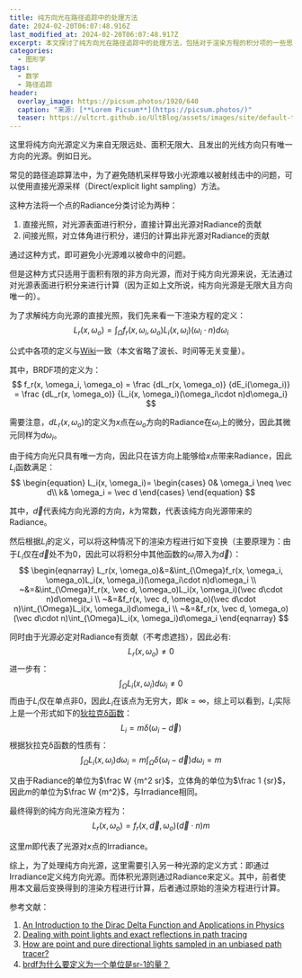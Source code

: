 ```yaml
---
title: 纯方向光在路径追踪中的处理方法
date: 2024-02-20T06:07:48.916Z
last_modified_at: 2024-02-20T06:07:48.917Z
excerpt: 本文探讨了纯方向光在路径追踪中的处理方法，包括对于渲染方程的积分项的一些思考
categories:
  - 图形学
tags:
  - 数学
  - 路径追踪
header:
  overlay_image: https://picsum.photos/1920/640
  caption: "来源: [**Lorem Picsum**](https://picsum.photos/)"
  teaser: https://ultcrt.github.io/UltBlog/assets/images/site/default-teaser.png
---
```

这里将纯方向光源定义为来自无限远处、面积无限大、且发出的光线方向只有唯一方向的光源。例如日光。

常见的路径追踪算法中，为了避免随机采样导致小光源难以被射线击中的问题，可以使用直接光源采样（Direct/explicit light sampling）方法。

这种方法将一个点的Radiance分类讨论为两种：
1. 直接光照，对光源表面进行积分，直接计算出光源对Radiance的贡献
2. 间接光照，对立体角进行积分，递归的计算出非光源对Radiance的贡献

通过这种方式，即可避免小光源难以被命中的问题。

但是这种方式只适用于面积有限的非方向光源，而对于纯方向光源来说，无法通过对光源表面进行积分来进行计算（因为正如上文所说，纯方向光源是无限大且方向唯一的）。

为了求解纯方向光源的直接光照，我们先来看一下渲染方程的定义：
$$
L_r(x, \omega_o)=\int_{\Omega}f_r(x, \omega_i, \omega_o)L_i(x, \omega_i)(\omega_i\cdot n)d\omega_i
$$

公式中各项的定义与[Wiki](https://en.wikipedia.org/wiki/Rendering_equation#:~:text=In%20computer%20graphics%2C%20the%20rendering,by%20David%20Immel%20et%20al.)一致（本文省略了波长、时间等无关变量）。

其中，BRDF项的定义为：
$$
f_r(x, \omega_i, \omega_o) = \frac {dL_r(x, \omega_o)} {dE_i(\omega_i)} = \frac {dL_r(x, \omega_o)} {L_i(x, \omega_i)(\omega_i\cdot n)d\omega_i}
$$

需要注意，$dL_r(x, \omega_o)$的定义为$x$点在$\omega_o$方向的Radiance在$\omega_i$上的微分，因此其微元同样为$d\omega_i$。

由于纯方向光只具有唯一方向，因此只在该方向上能够给$x$点带来Radiance，因此$L_i$函数满足：
$$
\begin{equation}
L_i(x, \omega_i)=
\begin{cases}
0& \omega_i \neq \vec d\\
k& \omega_i = \vec d
\end{cases}
\end{equation}
$$

其中，$\vec d$代表纯方向光源的方向，$k$为常数，代表该纯方向光源带来的Radiance。

然后根据$L_i$的定义，可以将这种情况下的渲染方程进行如下变换（主要原理为：由于$L_i$仅在$\vec d$处不为0，因此可以将积分中其他函数的$\omega_i$带入为$\vec d$）：
$$
\begin{eqnarray}
L_r(x, \omega_o)&=&\int_{\Omega}f_r(x, \omega_i, \omega_o)L_i(x, \omega_i)(\omega_i\cdot n)d\omega_i \\
~&=&\int_{\Omega}f_r(x, \vec d, \omega_o)L_i(x, \omega_i)(\vec d\cdot n)d\omega_i \\
~&=&f_r(x, \vec d, \omega_o)(\vec d\cdot n)\int_{\Omega}L_i(x, \omega_i)d\omega_i \\
~&=&f_r(x, \vec d, \omega_o)(\vec d\cdot n)\int_{\Omega}L_i(x, \omega_i)d\omega_i
\end{eqnarray}
$$

同时由于光源必定对Radiance有贡献（不考虑遮挡），因此必有:
$$
L_r(x, \omega_o)\neq 0
$$
进一步有：
$$
\int_{\Omega}L_i(x, \omega_i)d\omega_i \neq 0
$$
而由于$L_i$仅在单点非0，因此$L_i$在该点为无穷大，即$k=\infty$，综上可以看到，$L_i$实际上是一个形式如下的[狄拉克δ函数](https://en.wikipedia.org/wiki/Dirac_delta_function)：
$$
L_i=m\delta(\omega_i - \vec d)
$$
根据狄拉克δ函数的性质有：
$$
\int_{\Omega}L_i(x, \omega_i)d\omega_i = m\int_{\Omega}\delta(\omega_i - \vec d)d\omega_i = m
$$

又由于Radiance的单位为$\frac W {m^2 sr}$，立体角的单位为$\frac 1 {sr}$，因此$m$的单位为$\frac W {m^2}$，与Irradiance相同。

最终得到的纯方向光渲染方程为：
$$
L_r(x, \omega_o)=f_r(x, \vec d, \omega_o)(\vec d\cdot n)m
$$

这里$m$即代表了光源对$x$点的Irradiance。

综上，为了处理纯方向光源，这里需要引入另一种光源的定义方式：即通过Irradiance定义纯方向光源。而体积光源则通过Radiance来定义。其中，前者使用本文最后变换得到的渲染方程进行计算，后者通过原始的渲染方程进行计算。


参考文献：

1. [An Introduction to the Dirac Delta Function and Applications in Physics](https://medium.com/@2305sakake/an-introduction-to-the-dirac-delta-function-and-applications-in-physics-2c32e7e6fec7)
2. [Dealing with point lights and exact reflections in path tracing](https://stackoverflow.com/questions/10612262/dealing-with-point-lights-and-exact-reflections-in-path-tracing)
3. [How are point and pure directional lights sampled in an unbiased path tracer?
](https://computergraphics.stackexchange.com/questions/12455/how-are-point-and-pure-directional-lights-sampled-in-an-unbiased-path-tracer)
4. [brdf为什么要定义为一个单位是sr-1的量？](https://www.zhihu.com/question/28476602/answer/1935502213)


































































